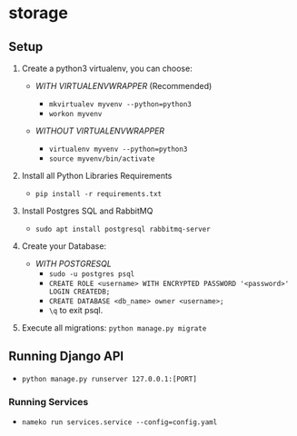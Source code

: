 # storage

## Setup

1. Create a python3 virtualenv, you can choose:

    * *WITH VIRTUALENVWRAPPER* (Recommended)
        * `mkvirtualev myvenv --python=python3`
        * `workon myvenv`

    * *WITHOUT VIRTUALENVWRAPPER*
        * `virtualenv myvenv --python=python3`
        * `source myvenv/bin/activate`

2. Install all Python Libraries Requirements

    * `pip install -r requirements.txt`

3. Install Postgres SQL and RabbitMQ
    * `sudo apt install postgresql rabbitmq-server` 

4. Create your Database:
    * *WITH POSTGRESQL*
        * `sudo -u postgres psql`
        * `CREATE ROLE <username> WITH ENCRYPTED PASSWORD '<password>' LOGIN
         CREATEDB;`
        * `CREATE DATABASE <db_name> owner <username>;`
        * `\q` to exit psql.

5. Execute all migrations: `python manage.py migrate`

## Running Django API
* `python manage.py runserver 127.0.0.1:[PORT]`

### Running Services
* `nameko run services.service --config=config.yaml`
